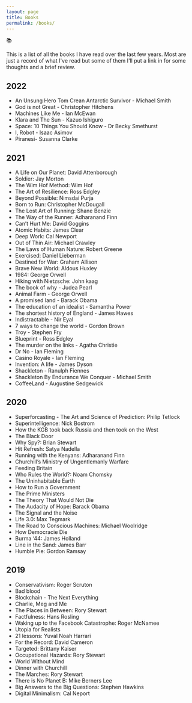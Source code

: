```yaml
---
layout: page
title: Books
permalink: /books/
---
```

📚

This is a list of all the books I have read over the last few years. Most are just a record of what I've read but some of them I'll put a link in for some thoughts and a brief review.

## 2022

- An Unsung Hero Tom Crean Antarctic Survivor - Michael Smith
- God is not Great - Christopher Hitchens
- Machines Like Me - Ian McEwan
- Klara and The Sun - Kazuo Ishiguro
- Space: 10 Things You Should Know - Dr Becky Smethurst
- I, Robot - Isaac Asimov
- Piranesi- Susanna Clarke

## 2021

- A Life on Our Planet: David Attenborough 
- Soldier: Jay Morton
- The Wim Hof Method: Wim Hof
- The Art of Resilience: Ross Edgley
- Beyond Possible: Nimsdai Purja 
- Born to Run: Christopher McDougall
- The Lost Art of Running: Shane Benzie
- The Way of the Runner: Adharanand Finn
- Can’t Hurt Me: David Goggins
- Atomic Habits: James Clear
- Deep Work: Cal Newport
- Out of Thin Air: Michael Crawley 
- The Laws of Human Nature: Robert Greene
- Exercised: Daniel Lieberman
- Destined for War: Graham Allison 
- Brave New World: Aldous Huxley
- 1984: George Orwell
- Hiking with Nietzsche: John kaag
- The book of why - Judea Pearl
- Animal Farm - George Orwell
- A promised land - Barack Obama
- The education of an idealist - Samantha Power
- The shortest history of England - James Hawes
- Indistractable - Nir Eyal
- 7 ways to change the world - Gordon Brown
- Troy - Stephen Fry
- Blueprint - Ross Edgley
- The murder on the links - Agatha Christie
- Dr No - Ian Fleming
- Casino Royale - Ian Fleming
- Invention: A life - James Dyson
- Shackleton - Ranulph Fiennes
- Shackleton By Endurance We Conquer - Michael Smith
- CoffeeLand - Augustine Sedgewick

## 2020

- Superforcasting - The Art and Science of Prediction: Philip Tetlock
- Superintelligence: Nick Bostrom
- How the KGB took back Russia and then took on the West
- The Black Door
- Why Spy?: Brian Stewart
- Hit Refresh: Satya Nadella
- Running with the Kenyans: Adharanand Finn
- Churchill’s Ministry of Ungentlemanly Warfare
- Feeding Britain
- Who Rules the World?: Noam Chomsky
- The Uninhabitable Earth
- How to Run a Government 
- The Prime Ministers
- The Theory That Would Not Die
- The Audacity of Hope: Barack Obama
- The Signal and the Noise
- Life 3.0: Max Tegmark
- The Road to Conscious Machines: Michael Woolridge
- How Democracie Die
- Burma ‘44: James Holland
- Line in the Sand: James Barr
- Humble Pie: Gordon Ramsay

## 2019

- Conservativism: Roger Scruton
- Bad blood
- Blockchain - The Next Everything
- Charlie, Meg and Me
- The Places in Between: Rory Stewart
- Factfulness: Hans Rosling
- Waking up to the Facebook Catastrophe: Roger McNamee 
- Utopia for Realists
- 21 lessons: Yuval Noah Harrari
- For the Record: David Cameron
- Targeted: Brittany Kaiser 
- Occupational Hazards: Rory Stewart 
- World Without Mind
- Dinner with Churchill
- The Marches: Rory Stewart 
- There is No Planet B: Mike Berners Lee
- Big Answers to the Big Questions: Stephen Hawkins
- Digital Minimalism: Cal Neport
